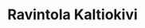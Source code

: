---
title: Ravintola Kaltiokivi
ravintola: ye
ruka: ye
slug: https://www.scandichotels.fi/hotellit/suomi/ruka-kuusamo/scandic-rukahovi/ravintola-ja-baari/ravintola-kaltiokivi
kuvaus: Ravintolamme on rento ja tunnelmallinen kohtaamispaikka, jossa nautit maukkaan illallisen.
update: 2022-02-09-14:21
---